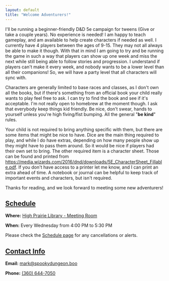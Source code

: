 ```yaml
---
layout: default
title: "Welcome Adventurers!"
---
```


I'll be running a beginner-friendly D&D 5e campaign for tweens (Give or take a couple years). No experience is needed! I am happy to teach gameplay, and am available to help create characters if needed as well. I currently have 4 players between the ages of 9-15. They may not all always be able to make it though. With that in mind I am going to try and be running the game in such a way that players can show up one week and miss the next while still being able to follow stories and progression. I understand if players can't make it every week, and nobody wants to be a lower level than all their companions! So, we will have a party level that all characters will sync with. 

Characters are generally limited to base races and classes, as I don't own all the books, but if there's something from an official book your child really wants to play feel free to ask. I can try to find the book and see if it's acceptable. I'm not really open to homebrew at the moment though. I ask that everybody keep things kid friendly. Be nice, don't swear, hands to yourself unless you're high fiving/fist bumping. All the general "**be kind**" rules. 

Your child is not required to bring anything specific with them, but there are some items that might be nice to have. Dice are the main thing required to play, and while I do have extras, depending on how many people show up they might have to pass them around. So it would be nice if players had their own set to bring. The other required item is a character sheet. Those can be found and printed from <a href="https://media.wizards.com/2016/dnd/downloads/5E_CharacterSheet_Fillable.pdf" target="_blank">https://media.wizards.com/2016/dnd/downloads/5E_CharacterSheet_Fillable.pdf</a>. If you don't have access to a printer let me know, and I can print an extra ahead of time. A notebook or journal can be helpful to keep track of important events and characters, but isn't required.

Thanks for reading, and we look forward to meeting some new adventurers!


##  <a href="{{ '/schedule/' | relative_url }}">Schedule</a>
<div class="box">
  <p><strong>Where:</strong> 
    <a href="https://www.google.com/maps/place/7035+Meridian+Rd,+Peyton,+CO+80831" target="_blank">
      High Prairie Library - Meeting Room
    </a>
  </p>
  <p><strong>When:</strong> Every Wednesday from 4:00 PM to 5:30 PM</p>
  <p>Please check the <a href="{{ '/schedule/' | relative_url }}">Schedule page</a> for any cancellations or alerts.</p>
</div>



##  <a href="{{ '/contact/' | relative_url }}">Contact Info</a>
<div class="box">
<p><strong>Email:</strong> <a href="mailto:mark@spookydungeon.boo">mark@spookydungeon.boo</a></p>
<p><strong>Phone:</strong> <a href="tel:13606447050">(360) 644-7050</a></p>
</div>



